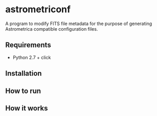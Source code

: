 # astrometriconf
A program to modify FITS file metadata for the purpose of generating Astrometrica compatible configuration files. 

## Requirements
* Python 2.7 + click

## Installation

## How to run

## How it works
